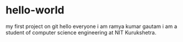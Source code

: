 # hello-world
my first project on git
hello everyone i am ramya kumar gautam
i am a student of computer science engineering at NIT Kurukshetra.
